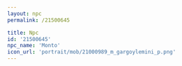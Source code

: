 ```yaml
---
layout: npc
permalink: /21500645

title: Npc
id: '21500645'
npc_name: 'Monto'
icon_url: 'portrait/mob/21000989_m_gargoylemini_p.png'
---
```


